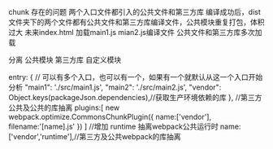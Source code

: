 chunk 存在的问题
两个入口文件都引入的公共文件和第三方库
编译成功后，dist文件夹下的两个文件都有公共文件和第三方库编译文件，公共模块重复打包，体积过大
未来index.html 加载main1.js mian2.js编译文件 公共文件和第三方库多次加载


分离  公共模块 第三方库 自定义模块

 entry: {
    // 可以有多个入口，也可以有一个，如果有一个就默认从这一个入口开始分析
    "main1": './src/main1.js',
    "main2": './src/main2.js',
    "vendor": Object.keys(packageJson.dependencies),//获取生产环境依赖的库
  },
  //第三方公共及公共的库抽离
 plugins:[
     new webpack.optimize.CommonsChunkPlugin({
       name:['vendor'],
       filename:'[name].js'
     }) 
  ]
  //增加 runtime 抽离webpack公共运行时
 name:['vendor','runtime'],//第三方及公共webpack的库抽离